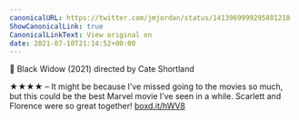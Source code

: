 ```yaml
---
canonicalURL: https://twitter.com/jmjordan/status/1413969999295881218
ShowCanonicalLink: true
CanonicalLinkText: View original on
date: 2021-07-10T21:14:52+00:00
---
```

🍿 Black Widow (2021) directed by Cate Shortland

★★★★ – It might be because I’ve missed going to the movies so much, but this could be the best Marvel movie I’ve seen in a while. Scarlett and Florence were so great together! [boxd.it/hWV8](https://boxd.it/hWV8)